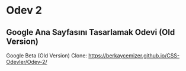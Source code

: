 # Odev 2

## Google Ana Sayfasını Tasarlamak Odevi (Old Version)

Google Beta (Old Version) Clone: https://berkaycemizer.github.io/CSS-Odevler/Odev-2/
